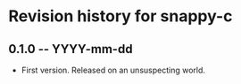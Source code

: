 # Revision history for snappy-c

## 0.1.0 -- YYYY-mm-dd

* First version. Released on an unsuspecting world.
